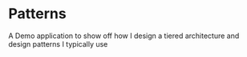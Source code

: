# Patterns
A Demo application to show off how I design a tiered architecture and design patterns I typically use

